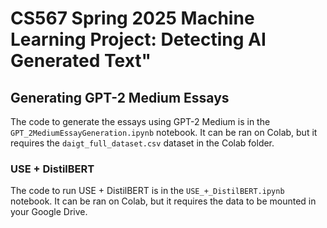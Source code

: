 # CS567 Spring 2025 Machine Learning Project: Detecting AI Generated Text"

## Generating GPT-2 Medium Essays

The code to generate the essays  using GPT-2 Medium is in the `GPT_2MediumEssayGeneration.ipynb` notebook. It can be ran on Colab, but it requires the `daigt_full_dataset.csv` dataset in the Colab folder.

### USE + DistilBERT

The code to run USE + DistilBERT is in the `USE_+_DistilBERT.ipynb` notebook. It can be ran on Colab, but it requires the data to be mounted in your Google Drive.


